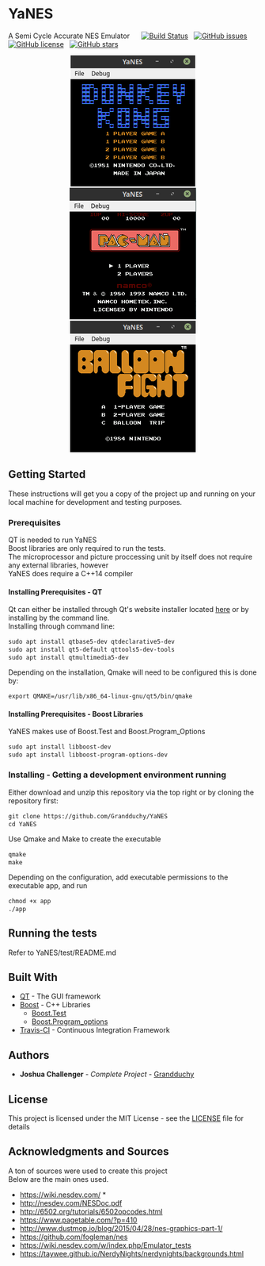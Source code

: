# YaNES
A Semi Cycle Accurate NES Emulator &nbsp;&nbsp;&nbsp;&nbsp; 
[![Build Status](https://travis-ci.org/Grandduchy/YaNES.svg?branch=master)](https://travis-ci.org/Grandduchy/YaNES) &nbsp;
[![GitHub issues](https://img.shields.io/github/issues/Grandduchy/YaNES)](https://github.com/Grandduchy/YaNES/issues) &nbsp;
[![GitHub license](https://img.shields.io/github/license/Grandduchy/YaNES)](https://github.com/Grandduchy/YaNES/blob/master/LICENSE) &nbsp;
[![GitHub stars](https://img.shields.io/github/stars/Grandduchy/YaNES)](https://github.com/Grandduchy/YaNES/stargazers) &nbsp;

<p align = "center">
  <img src="rsc/pictures/donkey_kong.png" />
  <img src="rsc/pictures/pacman.png" />
  <img src="rsc/pictures/balloon_fight.png" />
</p>

## Getting Started
These instructions will get you a copy of the project up and running on your local machine for development and testing purposes. 

### Prerequisites

QT is needed to run YaNES <br />
Boost libraries are only required to run the tests. <br />
The microprocessor and picture proccessing unit by itself does not require any external libraries, however <br />
YaNES does require a C++14 compiler

#### Installing Prerequisites - QT
Qt can either be installed through Qt's website installer located <a href="https://www.qt.io/download-qt-installer">here</a> or by installing by the command line. <br>
Installing through command line:
```
sudo apt install qtbase5-dev qtdeclarative5-dev
sudo apt install qt5-default qttools5-dev-tools
sudo apt install qtmultimedia5-dev
```
Depending on the installation, Qmake will need to be configured this is done by:
```
export QMAKE=/usr/lib/x86_64-linux-gnu/qt5/bin/qmake
```

#### Installing Prerequisites - Boost Libraries
YaNES makes use of Boost.Test and Boost.Program_Options
```
sudo apt install libboost-dev
sudo apt install libboost-program-options-dev
```

### Installing - Getting a development environment running
Either download and unzip this repository via the top right or by cloning the repository first:
```
git clone https://github.com/Grandduchy/YaNES
cd YaNES
```
Use Qmake and Make to create the executable
```
qmake
make
```
Depending on the configuration, add executable permissions to the executable app, and run
```
chmod +x app
./app
```

## Running the tests
Refer to YaNES/test/README.md

## Built With

* [QT](https://doc.qt.io/) - The GUI framework
* [Boost](https://www.boost.org/) - C++ Libraries
  * [Boost.Test](https://www.boost.org/doc/libs/1_71_0/libs/test/doc/html/index.html)
  * [Boost.Program_options](https://www.boost.org/doc/libs/1_71_0/doc/html/program_options.html)
* [Travis-CI](https://travis-ci.org/) - Continuous Integration Framework

## Authors

* **Joshua Challenger** - *Complete Project* - [Grandduchy](https://github.com/Grandduchy)

## License

This project is licensed under the MIT License - see the [LICENSE](LICENSE) file for details

## Acknowledgments and Sources
A ton of sources were used to create this project <br />
Below are the main ones used.
- https://wiki.nesdev.com/ *
- http://nesdev.com/NESDoc.pdf
- http://6502.org/tutorials/6502opcodes.html
- https://www.pagetable.com/?p=410
- http://www.dustmop.io/blog/2015/04/28/nes-graphics-part-1/
- https://github.com/fogleman/nes
- https://wiki.nesdev.com/w/index.php/Emulator_tests
- https://taywee.github.io/NerdyNights/nerdynights/backgrounds.html
